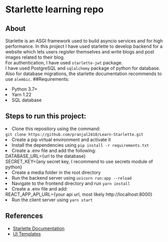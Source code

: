 # Starlette learning repo
## About
Starlette is an ASGI framework used to build asyncio services and for high performance.
In this project I have used starlette to develop backend for a website which lets users
register themselves and write blogs and post images related to their blog.<br/>
For authentication, I have used <code>starlette-jwt</code> package.<br/>
I have used PostgreSQL and <code>sqlalchemy</code> package of python for database. Also for database migrations, the starlette
documentation recommends to use <code>alembic</code>. 
##Requirements:
<li>Python 3.7+</li>
<li>Yarn 1.22</li>
<li>SQL database</li>

## Steps to run this project:
<li>Clone this repository using the command:<br/>
<code>git clone https://github.com/pranjal2410/Learn-Starlette.git</code>
</li>
<li>Create a pip virtual environment and activate it</li>
<li>Install the dependencies using <code>pip install -r requirements.txt</code></li>
<li>Create a .env file and add the following:<br/>
DATABASE_URL={url to the database}<br/>
SECRET_KEY={any secret key, I recommend to use secrets module of python}<br/>
</li>
<li>Create a media folder in the root directory</li>
<li>Run the backend server using <code>uvicorn run:app --reload</code></li>
<li>Navigate to the frontend directory and run <code>yarn install</code></li>
<li>Create a .env file and add:<br/>REACT_APP_API_URL={your api url, most likely http://localhost:8000}</li>
<li>Run the client server using <code>yarn start</code></li>

## References
- [Starlette Documentation](https://www.starlette.io/)
- [UI Templates](https://material-ui.com/getting-started/templates/)
